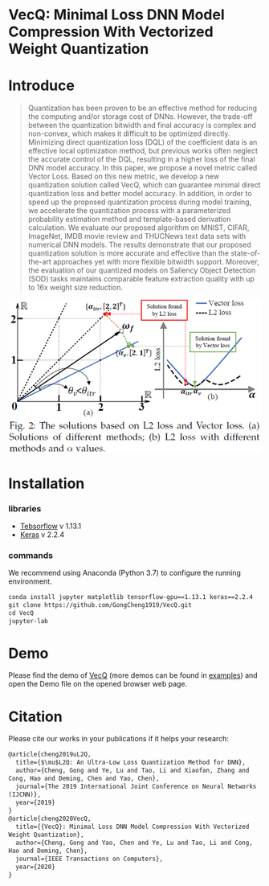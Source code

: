 # VecQ: Minimal Loss DNN Model Compression With Vectorized Weight Quantization
# Introduce
> Quantization has been proven to be an effective method for reducing the computing and/or storage cost of DNNs. However, the trade-off between the quantization bitwidth and final accuracy is complex and non-convex, which makes it difficult to be optimized directly. Minimizing direct quantization loss (DQL) of the coefficient data is an effective local optimization method, but previous works often neglect the accurate control of the DQL, resulting in a higher loss of the final DNN model accuracy. In this paper, we propose a novel metric called Vector Loss. Based on this new metric, we develop a new quantization solution called VecQ, which can guarantee minimal direct quantization loss and better model accuracy. In addition, in order to speed up the proposed quantization process during model training, we accelerate the quantization process with a parameterized probability estimation method and template-based derivation calculation. We evaluate our proposed algorithm on MNIST, CIFAR, ImageNet, IMDB movie review and THUCNews text data sets with numerical DNN models. The results demonstrate that our proposed quantization solution is more accurate and effective than the state-of-the-art approaches yet with more flexible bitwidth support. Moreover, the evaluation of our quantized models on Saliency Object Detection (SOD) tasks maintains comparable feature extraction quality with up to 16x weight size reduction.

![image](./fig2.png)


# Installation
### libraries
- [Tebsorflow](https://github.com/tensorflow/tensorflow) v 1.13.1
- [Keras](https://github.com/keras-team/keras) v 2.2.4

### commands
We recommend using Anaconda (Python 3.7) to configure the running environment.
```
conda install jupyter matplotlib tensorflow-gpu==1.13.1 keras==2.2.4
git clone https://github.com/GongCheng1919/VecQ.git
cd VecQ
jupyter-lab
```
# Demo
Please find the demo of [VecQ](./Demo.ipynb) (more demos can be found in [examples](./examples)) and open the Demo file on the opened browser web page.

# Citation
Please cite our works in your publications if it helps your research:
```
@article{cheng2019uL2Q,
  title={$\mu$L2Q: An Ultra-Low Loss Quantization Method for DNN},
  author={Cheng, Gong and Ye, Lu and Tao, Li and Xiaofan, Zhang and Cong, Hao and Deming, Chen and Yao, Chen},
  journal={The 2019 International Joint Conference on Neural Networks (IJCNN)},
  year={2019}
}
@article{cheng2020VecQ,
  title={{VecQ}: Minimal Loss DNN Model Compression With Vectorized Weight Quantization},
  author={Cheng, Gong and Yao, Chen and Ye, Lu and Tao, Li and Cong, Hao and Deming, Chen},
  journal={IEEE Transactions on Computers},
  year={2020}
}
```
